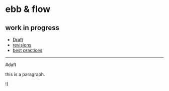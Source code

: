 # ebb & flow
## work in progress

- [Draft](#draft)
- [revisions](#revision)
- [best practices](best-practices)

- - -

 #daft
 
 this is a paragraph.
 
 !{
